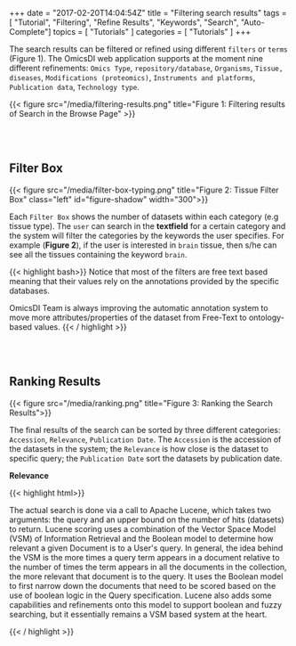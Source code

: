 +++
date = "2017-02-20T14:04:54Z"
title = "Filtering search results"
tags        = [ "Tutorial", "Filtering", "Refine Results", "Keywords", "Search", "Auto-Complete"]
topics      = [ "Tutorials" ]
categories  = [ "Tutorials" ]
+++

The search results can be filtered or refined using different ``filters`` or ``terms`` (Figure 1).
The OmicsDI web application supports at the moment nine different refinements: ``Omics Type``, ``repository/database``,
``Organisms``, ``Tissue, diseases``,  ``Modifications (proteomics)``, ``Instruments and platforms``, ``Publication data``,
``Technology type``.

{{< figure src="/media/filtering-results.png" title="Figure 1: Filtering results of Search in the Browse Page" >}}

</br></br>

## Filter Box

{{< figure src="/media/filter-box-typing.png" title="Figure 2: Tissue Filter Box" class="left" id="figure-shadow" width="300">}}

Each ``Filter Box`` shows the number of datasets within each category (e.g tissue type). The ``user`` can search in the  **textfield**
for a certain category and the system will filter the categories by the keywords the user specifies. For example (**Figure 2**), if the user is interested
in ``brain`` tissue, then s/he can see all the tissues containing the keyword ``brain``.

{{< highlight bash>}}
Notice that most of the filters are free text based meaning that their values rely on the
annotations provided by the specific databases.

OmicsDI Team is always improving the automatic annotation system to move more attributes/properties of the dataset
from Free-Text to ontology-based values.
{{< / highlight >}}

</br></br>

## Ranking Results


{{< figure src="/media/ranking.png" title="Figure 3: Ranking the Search Results">}}

The final results of the search can be sorted by three different categories: ``Accession``, ``Relevance``, ``Publication Date``. The
``Accession`` is the accession of the datasets in the system; the ``Relevance`` is how close is the dataset to specific query; the
``Publication Date`` sort the datasets by publication date.

**Relevance**

{{< highlight html>}}

The actual search is done via a call to Apache Lucene, which takes two arguments: the query and an upper bound on the number of hits (datasets) to return.
Lucene scoring uses a combination of the Vector Space Model (VSM) of Information Retrieval and the Boolean model to determine how relevant a given Document is to a User's query. In general, the idea behind the VSM is the more times a query term appears in a document relative to the number of times the term appears in all the documents in the collection, the more relevant that document is to the query. It uses the Boolean model to first narrow down the documents that need to be scored based on the use of boolean logic in the Query specification. Lucene also adds some capabilities and refinements onto this model to support boolean and fuzzy searching, but it essentially remains a VSM based system at the heart.



{{< / highlight >}}